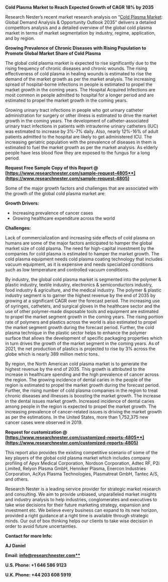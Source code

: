 ﻿**Cold Plasma** **Market to Reach Expected Growth of CAGR 18% by 2035**

Research Nester’s recent market research analysis on “[Cold Plasma Market](https://www.researchnester.com/reports/cold-plasma-market/4805): Global Demand Analysis & Opportunity Outlook 2035” delivers a detailed competitors analysis and a detailed overview of the global cold plasma market in terms of market segmentation by industry, regime, application, and by region. 

**Growing Prevalence of Chronic Diseases with Rising Population to Promote Global Market Share of Cold Plasma** 

The global cold plasma market is expected to rise significantly due to the rising frequency of chronic diseases and chronic wounds. The rising effectiveness of cold plasma in healing wounds is estimated to rise the demand of the market growth as per the market analysis. The increasing spread of hospital-borne infections in people is estimated to propel the market growth in the coming years. The Hospital Acquired Infections are most common in people admitted to hospital for a longer period and are estimated to propel the market growth in the coming years. 

Growing urinary tract infections in people who got urinary catheter administration for surgery or other illness is estimated to drive the market growth in the coming years. The development of catheter-associated urinary tract infections in patients with intrauterine urinary catheters (IUC) was estimated to increase by 3%-7% daily. Also, nearly 12%-16% of adult patients admitted to the hospital are likely to get administered ICU. The increasing geriatric population with the prevalence of diseases in them is estimated to fuel the market growth as per the market analysis. As elderly people have less blood flow they are exposed to the fungus for a long period. 

**Request Free Sample Copy of this Report @ [https://www.researchnester.com/sample-request-4805**](https://www.researchnester.com/sample-request-4805)**

Some of the major growth factors and challenges that are associated with the growth of the global cold plasma market are:

**Growth Drivers:**

- Increasing prevalence of cancer cases
- Growing healthcare expenditure across the world 

**Challenges:**

Lack of commercialization and increasing side effects of cold plasma on humans are some of the major factors anticipated to hamper the global market size of cold plasma. The need for high-capital investment by the companies for cold plasma is estimated to hamper the market growth. The cold plasma equipment needs cold plasma coating technology that includes vacuum equipment, as it is expensive and needs specialized conditions such as low temperature and controlled vacuum conditions.

By industry, the global cold plasma market is segmented into the polymer & plastic industry, textile industry, electronics & semiconductors industry, food industry & agriculture, and the medical industry. The polymer & plastic industry segment is to garner the highest revenue by the end of 2035 by growing at a significant CAGR over the forecast period. The increasing use of syringes, catheters, and surgical gloves in the healthcare sector and the use of other polymer-made disposable tools and equipment are estimated to propel the market segment growth in the coming years. The rising portion rate of polymers and plastics across the world is also estimated to propel the market segment growth during the forecast period. Further, the cold plasma technique in the plastic sector helps to enhance the polymer surface that allows the development of specific packaging properties which in turn drives the growth of the market segment in the coming years. As of 2021, the net production of plastics is projected to rise by 3% across the globe which is nearly 389 million metric tons.

By region, the North American cold plasma market is to generate the highest revenue by the end of 2035. This growth is attributed to the increase in healthcare spending and the high prevalence of cancer across the region. The growing incidence of dental caries in the people of the region is estimated to propel the market growth during the forecast period. Further, the rising number of cold plasma companies in the region to treat chronic diseases and illnesses is boosting the market growth. The increase in the dental issues market growth. Increased incidence of dental caries among people in the region is expected to propel the market growth. The increasing prevalence of cancer-related issues is driving the market growth as per the estimations. In the United States, more than 1,752,375 new cancer cases were observed in 2019.

**Request for customization @ [https://www.researchnester.com/customized-reports-4805**](https://www.researchnester.com/customized-reports-4805)**

This report also provides the existing competitive scenario of some of the key players of the global cold plasma market which includes company profiling of Apyx Medical Corporation, Nordson Corporation, Adtec RF, P2i Limited, Relyon Plasma GmbH, Henniker Plasma, Enercon Industries Corporation, AcXys Plasma Technologies, Plasmatreat GmbH, Tantec A/S, and others.      

Research Nester is a leading service provider for strategic market research and consulting. We aim to provide unbiased, unparalleled market insights and industry analysis to help industries, conglomerates and executives to take wise decisions for their future marketing strategy, expansion and investment etc. We believe every business can expand to its new horizon, provided a right guidance at a right time is available through strategic minds. Our out of box thinking helps our clients to take wise decision in order to avoid future uncertainties.

**Contact for more Info:**

**AJ Daniel**

**Email: [info@researchnester.com**](mailto:info@researchnester.com)**

**U.S. Phone: +1 646 586 9123** 

**U.K. Phone: +44 203 608 5919**

